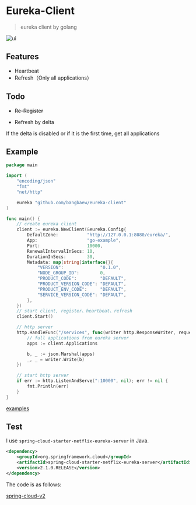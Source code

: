 # Eureka-Client

> eureka client by golang

![ui](./doc/eureka-server.jpg)

## Features

* Heartbeat
* Refresh（Only all applications）

## Todo

* ~~Re-Register~~

* Refresh by delta

If the delta is disabled or if it is the first time, get all applications

## Example

```go
package main

import (
	"encoding/json"
	"fmt"
	"net/http"

	eureka "github.com/bangbaew/eureka-client"
)

func main() {
	// create eureka client
	client := eureka.NewClient(&eureka.Config{
		DefaultZone:           "http://127.0.0.1:8080/eureka/",
		App:                   "go-example",
		Port:                  10000,
		RenewalIntervalInSecs: 10,
		DurationInSecs:        30,
		Metadata: map[string]interface{}{
			"VERSION":              "0.1.0",
			"NODE_GROUP_ID":        0,
			"PRODUCT_CODE":         "DEFAULT",
			"PRODUCT_VERSION_CODE": "DEFAULT",
			"PRODUCT_ENV_CODE":     "DEFAULT",
			"SERVICE_VERSION_CODE": "DEFAULT",
		},
	})
	// start client, register、heartbeat、refresh
	client.Start()

	// http server
	http.HandleFunc("/services", func(writer http.ResponseWriter, request *http.Request) {
		// full applications from eureka server
		apps := client.Applications

		b, _ := json.Marshal(apps)
		_, _ = writer.Write(b)
	})

	// start http server
	if err := http.ListenAndServe(":10000", nil); err != nil {
		fmt.Println(err)
	}
}
```

[examples](./examples/main.go)

## Test

I use `spring-cloud-starter-netflix-eureka-server` in Java.

```xml
<dependency>
    <groupId>org.springframework.cloud</groupId>
    <artifactId>spring-cloud-starter-netflix-eureka-server</artifactId>
    <version>2.1.0.RELEASE</version>
</dependency>
```

The code is as follows:

[spring-cloud-v2](https://github.com/bangbaew/spring-cloud-v2)
